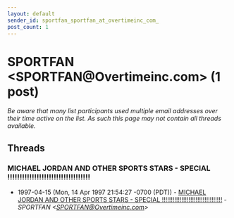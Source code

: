 ```yaml
---
layout: default
sender_id: sportfan_sportfan_at_overtimeinc_com_
post_count: 1
---
```


# SPORTFAN <SPORTFAN<span>@</span>Overtimeinc.com> (1 post)

_Be aware that many list participants used multiple email addresses over their time active on the list. As such this page may not contain all threads available._

## Threads

### MICHAEL JORDAN AND OTHER SPORTS STARS -  SPECIAL !!!!!!!!!!!!!!!!!!!!!!!!!!!!!!!!!!
+ 1997-04-15 (Mon, 14 Apr 1997 21:54:27 -0700 (PDT)) - [MICHAEL JORDAN AND OTHER SPORTS STARS -  SPECIAL !!!!!!!!!!!!!!!!!!!!!!!!!!!!!!!!!!](/archive/1997/04/d9d100de23e35c1044dac05d35a41c0f85e02dd8a21f9057c33af76a936eb1ff) - _SPORTFAN \<SPORTFAN@Overtimeinc.com\>_

